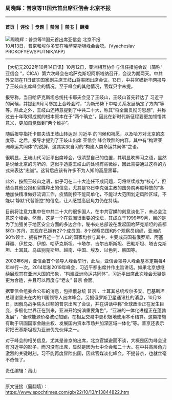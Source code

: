 ### 周晓辉：普京等11国元首出席亚信会 北京不报

---

#### [首页](../../../..?n13844822) &nbsp;|&nbsp; [评论](../../../../../epoch-comment?n13844822) &nbsp;|&nbsp; [专题](../../../../../epoch-special?n13844822) &nbsp;|&nbsp; [禁闻](../../../../../epoch-news?n13844822) &nbsp;|&nbsp; [禁书](../../../../../books?n13844822) &nbsp;|&nbsp; [翻墙](https://github.com/gfw-breaker/nogfw/blob/master/README.md?n13844822)


<div><img alt="周晓辉：普京等11国元首出席亚信会 北京不报" class="attachment-djy_600_400 size-djy_600_400 wp-post-image" src="https://i.epochtimes.com/assets/uploads/2022/10/id13844829-GettyImages-1243932165-600x400-1.jpg"/>
<div class="caption">
 10月13日，普京和埃尔多安在哈萨克斯坦峰会会唔。(Vyacheslav PROKOFYEV/SPUTNIK/AFP)
</div></div><hr/><div class="post_content" id="artbody" itemprop="articleBody">
 <!-- article content begin -->
 <p>
  【大纪元2022年10月14日讯】10月12日，亚洲相互协作与信任措施会议（简称“
  <ok href="https://www.epochtimes.com/gb/tag/%E4%BA%9A%E4%BF%A1%E4%BC%9A.html">
   亚信会
  </ok>
  ”，CICA）第六次峰会在哈萨克斯坦阿斯塔纳召开，会议为期两天。中共外交部在11日证实国家副主席王岐山将率团出席会议。13日，中共官媒新华网报导了王岐山出席峰会的情况。至于峰会的其他情况，官媒只字未提。
 </p>
 <p>
  报导称，当日哈萨克斯坦总统托卡耶夫会见了王岐山，王岐山首先转达了
  <ok href="https://www.epochtimes.com/gb/tag/%E4%B9%A0%E8%BF%91%E5%B9%B3.html">
   习近平
  </ok>
  的问候，并提到9月习参加上合峰会时，“为新形势下中哈关系发展确定了方向”等等。除此之外，王岐山还特意提到了中共二十大，称其“将全面贯彻习思想”，并称过去十年取得成就的根本原本在于“两个确立”，因此在新时代新征程要更加领悟其意义，更加自觉做到“两个维护”。
 </p>
 <p>
  随后报导指托卡耶夫请王岐山转达对
  <ok href="https://www.epochtimes.com/gb/tag/%E4%B9%A0%E8%BF%91%E5%B9%B3.html">
   习近平
  </ok>
  的问候和祝愿，以及哈方对北京的态度等。之后，报导才提到了王岐山出席
  <ok href="https://www.epochtimes.com/gb/tag/%E4%BA%9A%E4%BF%A1%E4%BC%9A.html">
   亚信会
  </ok>
  峰会致辞的内容，其中有“构建亚洲命运共同体”的说辞，这其实来自习的“构建人类命运共同体”之语。
 </p>
 <p>
  很明显，王岐山代习近平出席峰会，很清楚自己的位置，其明显吹捧习之语，显然是说给北京的习听的，这似乎透露王岐山的处境有些微妙，因此需要通过这样的方式来表达“忠诚”。这背后应该有许多不为人知的高层黑幕。
 </p>
 <p>
  此外，按照王岐山之语，似乎习在二十大连任不成问题，习将继续成为“核心”，但结合其他公报和官媒释出的信息，尤其是13日李克强主政的国务院再度释放的“各地加快精准做好流调工作，疫情防控不能简单化，不能过大范围划定风险区域，不能以‘静默’代替管控”的信息，让人感觉高层角力仍在持续。
 </p>
 <p>
  目前将注意力集中在中共二十大的很多国人，在中共官媒的刻意淡化下，未必会注意这个峰会。然而，这是一个在亚洲很重要的论坛，其成立于1999年9月，目的是为了加强关于地区安全方面的多边合作，秘书处总部设在发起国哈萨克斯坦的首都努尔-苏丹，其现在已拥有27个成员国，8个观察员国和5个观察员组织，亚洲约90%领土、拥有世界近一半人口的国家均参与其中，主要成员国有俄罗斯、阿塞拜疆、伊拉克、伊朗、哈萨克斯坦、卡塔尔、吉尔吉斯斯坦、巴勒斯坦、塔吉克斯坦、土耳其、乌兹别克斯坦、越南、中国、埃及、以色列、韩国等。
 </p>
 <p>
  2002年6月，亚信会首个领导人峰会举行，此后，亚信会领导人峰会基本定期每4年举行一次。2014年和2019年峰会，习近平都出席并作主旨讲话。如果北京想继续展现其在亚洲大国的形象，“构建亚洲命运共同体”，习近平出席此次峰会无疑是更为合适，并且可以再度与“老友”
  <ok href="https://www.epochtimes.com/gb/tag/%E6%99%AE%E4%BA%AC.html">
   普京
  </ok>
  会面。
 </p>
 <p>
  据亚信会组委会公布的消息，包括俄总统
  <ok href="https://www.epochtimes.com/gb/tag/%E6%99%AE%E4%BA%AC.html">
   普京
  </ok>
  、土耳其总统埃尔多安、巴基斯坦总理谢里夫在内的11国领导人出席峰会。另据俄罗斯卫星通讯社的消息，10月13日，因俄乌战争焦头烂额的普京出席了会议，并在讲话中称“全球政治正在发生巨变，多极化世界正在到来，亚洲开始扮演重要角色”，“亚洲的一体化进程正在蓬勃发展”，“全球能源价格波动加剧。在相互交易中更积极地使用本币结算。这类措施有助于巩固国家金融主权、发展国内资本市场并加深区域一体化”等。普京还表示将把巴基斯坦视为亚洲优先伙伴之一。
 </p>
 <p>
  对于峰会的相关信息，尤其是普京的出席，北京官媒避而不谈，大概是因为峰会没有习近平的影子，而习没有出席，显然是因为七中全会和二十大。在中共高层角力激烈的关键时刻，习不能再度冒险出国，因此官媒淡化峰会，不提普京，也就丝毫不奇怪了。
 </p>
 <p>
  责任编辑：莆山
 </p>
 <!-- article content end -->
 <div id="below_article_ad">
 </div>
</div>


---

原文链接（需翻墙）：https://www.epochtimes.com/gb/22/10/13/n13844822.htm